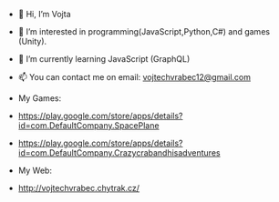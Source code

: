 - 👋 Hi, I’m Vojta
- 👀 I’m interested in programming(JavaScript,Python,C#) and games (Unity).
- 🌱 I’m currently learning JavaScript (GraphQL)
- 📫 You can contact me on email: vojtechvrabec12@gmail.com

- My Games:
- https://play.google.com/store/apps/details?id=com.DefaultCompany.SpacePlane
- https://play.google.com/store/apps/details?id=com.DefaultCompany.Crazycrabandhisadventures

- My Web:
- http://vojtechvrabec.chytrak.cz/
